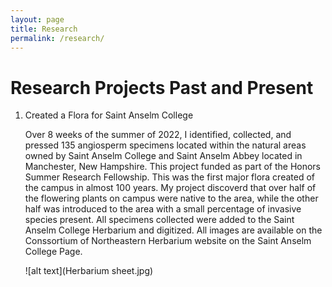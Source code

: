 ```yaml
---
layout: page
title: Research
permalink: /research/
---
```

# Research Projects Past and Present

1. <p> Created a Flora for Saint Anselm College </p> 
   <p>Over 8 weeks of the summer of 2022, I identified, collected, and pressed 135 angiosperm specimens located within the natural areas owned by Saint Anselm College and Saint Anselm Abbey located in Manchester, New Hampshire. This project funded as part of the Honors Summer Research Fellowship.
   This was the first major flora created of the campus in almost 100 years. My project discoverd that over half of the flowering plants on campus were native to the area, while the other half was introduced to the area with a small percentage of invasive species present.
   All specimens collected were added to the Saint Anselm College Herbarium and digitized. All images are available on the Conssortium of Northeastern Herbarium website on the Saint Anselm College Page. </p>
   ![alt text](Herbarium sheet.jpg)
